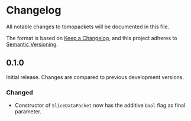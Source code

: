 # Changelog

All notable changes to tomopackets will be documented in this file.

The format is based on [Keep a Changelog](https://keepachangelog.com/en/1.0.0/),
and this project adheres to [Semantic
Versioning](https://semver.org/spec/v2.0.0.html).

## 0.1.0

Initial release. Changes are compared to previous development versions.

### Changed

- Constructor of `SliceDataPacket` now has the additive `bool` flag as final parameter.
